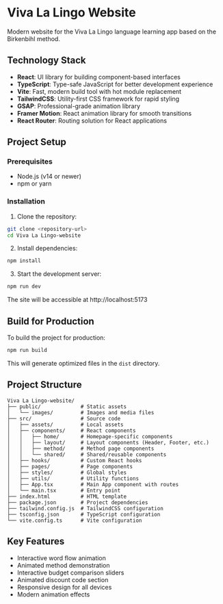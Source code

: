 # Viva La Lingo Website

Modern website for the Viva La Lingo language learning app based on the Birkenbihl method.

## Technology Stack

- **React**: UI library for building component-based interfaces
- **TypeScript**: Type-safe JavaScript for better development experience
- **Vite**: Fast, modern build tool with hot module replacement
- **TailwindCSS**: Utility-first CSS framework for rapid styling
- **GSAP**: Professional-grade animation library
- **Framer Motion**: React animation library for smooth transitions
- **React Router**: Routing solution for React applications

## Project Setup

### Prerequisites

- Node.js (v14 or newer)
- npm or yarn

### Installation

1. Clone the repository:

```bash
git clone <repository-url>
cd Viva La Lingo-website
```

2. Install dependencies:

```bash
npm install
```

3. Start the development server:

```bash
npm run dev
```

The site will be accessible at http://localhost:5173

## Build for Production

To build the project for production:

```bash
npm run build
```

This will generate optimized files in the `dist` directory.

## Project Structure

```
Viva La Lingo-website/
├── public/             # Static assets
│   └── images/         # Images and media files
├── src/                # Source code
│   ├── assets/         # Local assets
│   ├── components/     # React components
│   │   ├── home/       # Homepage-specific components
│   │   ├── layout/     # Layout components (Header, Footer, etc.)
│   │   ├── method/     # Method page components
│   │   └── shared/     # Shared/reusable components
│   ├── hooks/          # Custom React hooks
│   ├── pages/          # Page components
│   ├── styles/         # Global styles
│   ├── utils/          # Utility functions
│   ├── App.tsx         # Main App component with routes
│   └── main.tsx        # Entry point
├── index.html          # HTML template
├── package.json        # Project dependencies
├── tailwind.config.js  # TailwindCSS configuration
├── tsconfig.json       # TypeScript configuration
└── vite.config.ts      # Vite configuration
```

## Key Features

- Interactive word flow animation
- Animated method demonstration
- Interactive budget comparison sliders
- Animated discount code section
- Responsive design for all devices
- Modern animation effects